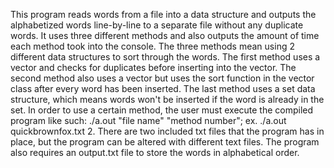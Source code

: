 This program reads words from a file into a data structure and outputs the alphabetized words line-by-line to a separate file without any duplicate words. It uses three different methods and also outputs the amount of time each method took into the console. The three methods mean using 2 different data structures to sort through the words. The first method uses a vector and checks for duplicates before inserting into the vector. The second method also uses a vector but uses the sort function in the vector class after every word has been inserted. The last method uses a set data structure, which means words won't be inserted if the word is already in the set. In order to use a certain method, the user must execute the compiled program like such: ./a.out "file name" "method number"; ex. ./a.out quickbrownfox.txt 2. There are two included txt files that the program has in place, but the program can be altered with different text files. The program also requires an output.txt file to store the words in alphabetical order.
